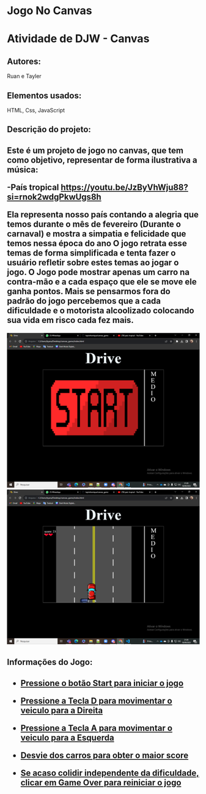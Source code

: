 # Jogo No Canvas
<h1>Atividade de DJW - Canvas</h1>

<h2>Autores:</h2> Ruan e Tayler

<h2>Elementos usados:</h2> HTML, Css, JavaScript

<h2>Descrição do projeto:<h2>
Este é um projeto de jogo no canvas, que tem como objetivo, representar de forma ilustrativa a música:

-País tropical https://youtu.be/JzByVhWju88?si=rnok2wdgPkwUgs8h

Ela representa nosso país contando a alegria que temos durante o mês de fevereiro (Durante o carnaval) e mostra a simpatia e felicidade que temos nessa época do ano
O jogo retrata esse temas de forma simplificada e tenta fazer o usuário refletir sobre estes temas ao jogar o jogo.
O Jogo pode mostrar apenas um carro na contra-mão e a cada espaço que ele se move ele ganha pontos. Mais se pensarmos fora do padrão do jogo percebemos que a cada dificuldade e o motorista alcoolizado colocando sua vida em risco cada fez mais.

   <img src="img/TelaInicial.png">
   <img src="img/Execução.png">
   
<h2>Informações do Jogo:<h2> 
<p>
      
- [Pressione o botão Start para iniciar o jogo]()
      
- [Pressione a Tecla D para movimentar o veiculo para a Direita]()
  
- [Pressione a Tecla A para movimentar o veiculo para a Esquerda]()
  
- [Desvie dos carros para obter o maior score]()
  
- [Se acaso colidir independente da dificuldade, clicar em Game Over para reiniciar o jogo]()
  


</p>
